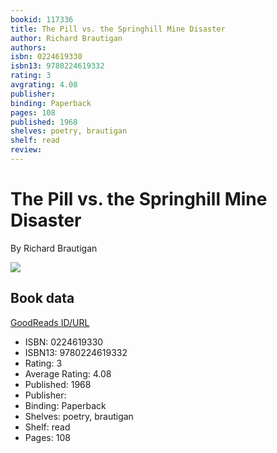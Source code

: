 ```yaml
---
bookid: 117336
title: The Pill vs. the Springhill Mine Disaster
author: Richard Brautigan
authors: 
isbn: 0224619330
isbn13: 9780224619332
rating: 3
avgrating: 4.08
publisher: 
binding: Paperback
pages: 108
published: 1968
shelves: poetry, brautigan
shelf: read
review: 
---
```


# The Pill vs. the Springhill Mine Disaster

By Richard Brautigan

![](https://i.gr-assets.com/images/S/compressed.photo.goodreads.com/books/1332378109l/117336.jpg)

## Book data

[GoodReads ID/URL](https://www.goodreads.com/book/show/117336)

- ISBN: 0224619330
- ISBN13: 9780224619332
- Rating: 3
- Average Rating: 4.08
- Published: 1968
- Publisher: 
- Binding: Paperback
- Shelves: poetry, brautigan
- Shelf: read
- Pages: 108


